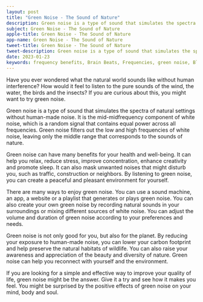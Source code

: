 ```yaml
---
layout: post
title: "Green Noise - The Sound of Nature"
description: Green noise is a type of sound that simulates the spectra of natural settings without human-made noise. It is the mid-midfrequency component of white noise, which is a random signal that contains equal power across all frequencies.
subject: Green Noise - The Sound of Nature
apple-title: Green Noise - The Sound of Nature
app-name: Green Noise - The Sound of Nature
tweet-title: Green Noise - The Sound of Nature
tweet-description: Green noise is a type of sound that simulates the spectra of natural settings without human-made noise. It is the mid-midfrequency component of white noise, which is a random signal that contains equal power across all frequencies.
date: 2023-01-23
keywords: frequency benefits, Brain Beats, Frequencies, green noise, Black Noise, Pink noise, Brown Noise, Blue Noise, red noise, White Noise, brainwave entrainment, sound therapy, Colors of noise, green noise benefits
---
```


Have you ever wondered what the natural world sounds like without human interference? How would it feel to listen to the pure sounds of the wind, the water, the birds and the insects? If you are curious about this, you might want to try green noise.

Green noise is a type of sound that simulates the spectra of natural settings without human-made noise. It is the mid-midfrequency component of white noise, which is a random signal that contains equal power across all frequencies. Green noise filters out the low and high frequencies of white noise, leaving only the middle range that corresponds to the sounds of nature.

Green noise can have many benefits for your health and well-being. It can help you relax, reduce stress, improve concentration, enhance creativity and promote sleep. It can also mask unwanted noises that might disturb you, such as traffic, construction or neighbors. By listening to green noise, you can create a peaceful and pleasant environment for yourself.

There are many ways to enjoy green noise. You can use a sound machine, an app, a website or a playlist that generates or plays green noise. You can also create your own green noise by recording natural sounds in your surroundings or mixing different sources of white noise. You can adjust the volume and duration of green noise according to your preferences and needs.

Green noise is not only good for you, but also for the planet. By reducing your exposure to human-made noise, you can lower your carbon footprint and help preserve the natural habitats of wildlife. You can also raise your awareness and appreciation of the beauty and diversity of nature. Green noise can help you reconnect with yourself and the environment.

If you are looking for a simple and effective way to improve your quality of life, green noise might be the answer. Give it a try and see how it makes you feel. You might be surprised by the positive effects of green noise on your mind, body and soul.